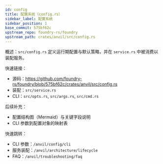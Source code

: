 ```yaml
---
id: config
title: 配置系统（config.rs）
sidebar_label: 配置系统
sidebar_position: 1
base_commit: 575bf62c
upstream_repo: foundry-rs/foundry
upstream_path: crates/anvil/src/config.rs
---
```


概述：`src/config.rs` 定义运行期配置与默认策略，并在 `service.rs` 中被消费以装配服务。

快速链接：
- 源码：https://github.com/foundry-rs/foundry/blob/575bf62c/crates/anvil/src/config.rs
- 装配：`src/service.rs`
- CLI：`src/opts.rs`, `src/args.rs`, `src/cmd.rs`

后续补充：
- 配置结构图（Mermaid）与关键字段说明
- CLI 参数到配置对象的映射表

快速跳转：
- CLI 参数：`/anvil/config/cli`
- 服务装配：`/anvil/architecture/lifecycle`
- FAQ：`/anvil/troubleshooting/faq`

